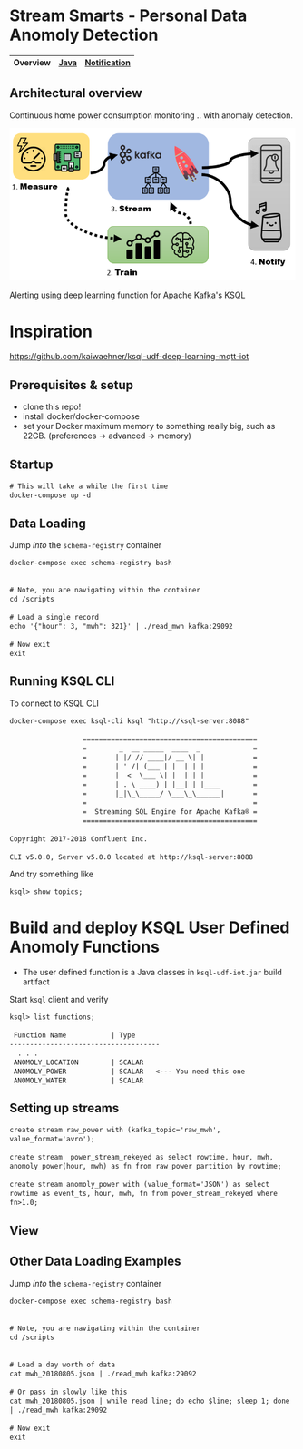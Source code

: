 # Stream Smarts - Personal Data Anomoly Detection



| Overview | [Java](/docs/java.md) | [Notification](/docs/notification.md) |
|---|----|-----|

## Architectural overview

Continuous home power consumption monitoring ..  with anomaly detection.  

![Architecture](/docs/smarts.png)

Alerting using deep learning function for Apache Kafka's KSQL

# Inspiration
https://github.com/kaiwaehner/ksql-udf-deep-learning-mqtt-iot

## Prerequisites & setup
- clone this repo!
- install docker/docker-compose
- set your Docker maximum memory to something really big, such as 22GB. (preferences -> advanced -> memory)


## Startup
```
# This will take a while the first time
docker-compose up -d
```


## Data Loading

Jump _into_ the `schema-registry` container 

```
docker-compose exec schema-registry bash


# Note, you are navigating within the container
cd /scripts

# Load a single record
echo '{"hour": 3, "mwh": 321}' | ./read_mwh kafka:29092

# Now exit
exit
```

## Running KSQL CLI
To connect to KSQL CLI
```
docker-compose exec ksql-cli ksql "http://ksql-server:8088"

                  ===========================================
                  =        _  __ _____  ____  _             =
                  =       | |/ // ____|/ __ \| |            =
                  =       | ' /| (___ | |  | | |            =
                  =       |  <  \___ \| |  | | |            =
                  =       | . \ ____) | |__| | |____        =
                  =       |_|\_\_____/ \___\_\______|       =
                  =                                         =
                  =  Streaming SQL Engine for Apache Kafka® =
                  ===========================================

Copyright 2017-2018 Confluent Inc.

CLI v5.0.0, Server v5.0.0 located at http://ksql-server:8088
```

And try something like
```
ksql> show topics;
```


# Build and deploy KSQL User Defined Anomoly Functions

- The user defined function is a Java classes in `ksql-udf-iot.jar` build artifact

Start `ksql` client and verify 

```
ksql> list functions;

 Function Name           | Type
-------------------------------------
  . . .
 ANOMOLY_LOCATION        | SCALAR
 ANOMOLY_POWER           | SCALAR   <--- You need this one
 ANOMOLY_WATER           | SCALAR
```





## Setting up streams

```
create stream raw_power with (kafka_topic='raw_mwh', value_format='avro');

create stream  power_stream_rekeyed as select rowtime, hour, mwh, anomoly_power(hour, mwh) as fn from raw_power partition by rowtime;

create stream anomoly_power with (value_format='JSON') as select rowtime as event_ts, hour, mwh, fn from power_stream_rekeyed where fn>1.0;
```



## View 



## Other Data Loading Examples

Jump _into_ the `schema-registry` container 

```
docker-compose exec schema-registry bash


# Note, you are navigating within the container
cd /scripts


# Load a day worth of data
cat mwh_20180805.json | ./read_mwh kafka:29092

# Or pass in slowly like this
cat mwh_20180805.json | while read line; do echo $line; sleep 1; done | ./read_mwh kafka:29092

# Now exit
exit
```